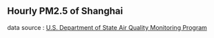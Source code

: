## Hourly PM2.5 of Shanghai
data source : [U.S. Department of State Air Quality Monitoring Program](http://www.stateair.net/web/historical/1/4.html)

